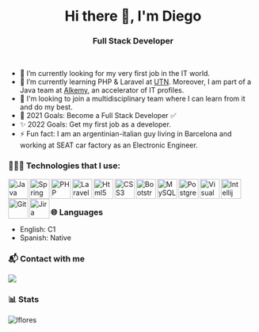 <h1 align="center">Hi there 👋, I'm Diego</h1>
<h3 align="center">Full Stack Developer</h3>

<br>

- 🔭 I’m currently looking for my very first job in the IT world.
- 🌱 I’m currently learning PHP & Laravel at [UTN](https://utn.edu.ar/es/). Moreover, I am part of a Java team at [Alkemy](https://www.alkemy.org), an accelerator of IT profiles.
- 👯 I'm looking to join a multidisciplinary team where I can learn from it and do my best.
- 🥅 2021 Goals: Become a Full Stack Developer ✅
- ✨ 2022 Goals: Get my first job as a developer.
- ⚡ Fun fact: I am an argentinian-italian guy living in Barcelona and working at SEAT car factory as an Electronic Engineer.

### 🧑🏻‍💻 Technologies that I use:

<img align="left" alt="Java" width="40px" src="https://img.icons8.com/color/48/000000/java-coffee-cup-logo--v2.png"/>
<img align="left" alt="Spring boot" width="40px" src="https://img.icons8.com/color/48/000000/spring-logo.png"/>
<img align="left" alt="PHP" width="40px" src="https://img.icons8.com/officel/80/000000/php-logo.png"/>
<img align="left" alt="Laravel" width="40px" src="https://img.icons8.com/fluency/48/000000/laravel.png"/>
<img align="left" alt="Html5" width="40px" src="https://img.icons8.com/color/48/000000/html-5--v1.png"/>
<img align="left" alt="CSS3" width="40px" src="https://img.icons8.com/color/48/000000/css3.png"/>
<img align="left" alt="Bootstrap" width="40px"  src="https://img.icons8.com/color/48/000000/bootstrap.png"/>
<img align="left" alt="MySQL" width="40px" src="https://img.icons8.com/color/48/000000/mysql-logo.png"/>
<img align="left" alt="Postgres" width="40px" src="https://img.icons8.com/color/48/000000/postgreesql.png"/>
<img align="left" alt="Visual Studio Code" width="40px" src="https://img.icons8.com/color/48/000000/visual-studio-code-2019.png"/>
<img align="left" alt="Intellij Idea" width="40px" src="https://img.icons8.com/color/48/000000/intellij-idea.png"/>
<img align="left" alt="Git" width="40px" src="https://icongr.am/devicon/git-original.svg?size=39&color=b30000">
<img align="left" alt="Jira" width="40px" src="https://img.icons8.com/color/48/000000/jira.png"/>

<br>
<br>

### 🌐 Languages
- English: C1
- Spanish: Native

### 📬 Contact with me

[<img src="https://img.icons8.com/fluency/48/000000/linkedin.png"/>](https://www.linkedin.com/in/martinezgiardinidiego/)

### 📊 Stats
<p><img align="left" src="https://github-readme-stats.vercel.app/api/top-langs?username=kida10-tech&show_icons=true&locale=en&layout=compact" alt="lflores" /></p>

